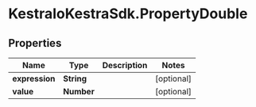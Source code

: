 # KestraIoKestraSdk.PropertyDouble

## Properties

Name | Type | Description | Notes
------------ | ------------- | ------------- | -------------
**expression** | **String** |  | [optional] 
**value** | **Number** |  | [optional] 


